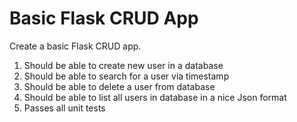 # Basic Flask CRUD App

Create a basic Flask CRUD app.

1. Should be able to create new user in a database
2. Should be able to search for a user via timestamp
3. Should be able to delete a user from database
4. Should be able to list all users in database in a nice Json format
5. Passes all unit tests